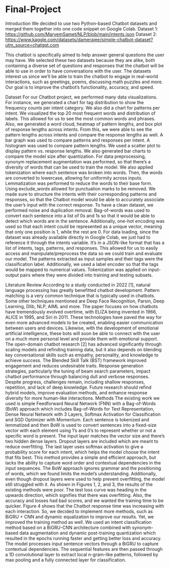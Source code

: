 # Final-Project
Introduction
We decided to use two Python-based Chatbot datasets and merged them together into one code snippet on Google Colab.
Dataset 1:
https://github.com/MaryemSamet/NLP/blob/main/intents.json
Dataset 2:
https://www.kaggle.com/datasets/damerajee/simple-chatbot-dataset?utm_source=chatgpt.com

This chatbot is specifically aimed to help answer general questions the user may have. We selected these two datasets because they are alike, both containing a diverse set of questions and responses that the chatbot will be able to use in order to have conversations with the user. The datasets interest us since we’ll be able to train the chatbot to engage in real-world interactions, such as greetings, poems, discussing math puzzles and more. Our goal is to improve the chatbot’s functionality, accuracy, and speed. 

Dataset
For our Chatbot project, we performed many data visualizations. For instance, we generated a chart for tag distribution to show the frequency counts per intent category. We also did a chart for patterns per intent. We visualized the top 20 most frequent words and distribution of labels. This allowed for us to see the most common words and phrases. Also, we generated a word cloud, heatmap of pattern lengths, and box plot of response lengths across intents. From this, we were able to see the pattern lengths across intents and compare the response lengths as well. A bar graph was used to compare patterns and responses per intent. A histogram was used to compare pattern lengths. We used a scatter plot to display pattern vs. response lengths. We also generated bar charts to compare the model size after quantization. 
For data preprocessing, synonym replacement augmentation was performed, so that there’s a diversity of words that can be used to train the model. We also applied tokenization where each sentence was broken into words. Then, the words are converted to lowercase, allowing for uniformity across inputs. Lemmatization was performed to reduce the words to their base form. Using exclude_words allowed for punctuation marks to be removed. We made sure to structure the intents with their corresponding patterns and responses, so that the Chatbot model would be able to accurately associate the user’s input with the correct response. To have a clean dataset, we performed noise and duplication removal. Bag-of-words was used to convert each sentence into a list of 0s and 1s so that it would be able to detect which words are in the sentence. Additionally, one-hot encoding was used so that each intent could be represented as a unique vector, meaning that only one position is 1, while the rest are 0.
For data loading, since the dataset was already available directly in Google Colab, we just had to reference it through the intents variable. It’s in a JSON-like format that has a list of intents, tags, patterns, and responses. This allowed for us to easily access and manipulate/preprocess the data so we could train and evaluate our model. The patterns extracted as input samples and their tags were the classification label. Additionally, we used a label encoder so that the tags would be mapped to numerical values. Tokenization was applied on input-output pairs where they were divided into training and testing subsets.

 Literature Review
According to a study conducted in 2022 [1], natural language processing has greatly benefitted chatbot development. Pattern matching is a very common technique that is typically used in chatbots. Some other techniques mentioned are Deep Face Recognition, Parsin, Deep Learning, Dlib, NLP, AIML and more. The paper focuses on how chatbots have tremendously evolved overtime, with ELIZA being invented in 1966, ALICE in 1995, and Siri in 2011. These technologies have paved the way for even more advanced models to be created, enabling easier communication between users and devices. Likewise, with the development of emotional artificial intelligence, these bots will soon be able to connect with the user on a much more personal level and provide them with emotional support.
The open-domain chatbot research [2] has advanced significantly through scaling models and refinding training data, but it also depends on blending key conversational skills such as empathy, personality, and knowledge to achieve success. The Blended Skill Talk (BST) framework improved engagement and reduces undesirable traits. Response generation strategies, particularly the tuning of beam search parameters, impact chatbot performance through balancing dull and verbose responses. Despite progress, challenges remain, including shallow responses, repetition, and lack of deep knowledge. Future research should refind hybrid models, improve evaluation methods, and enhance response diversity for more human-like interactions.
 Methods
The existing work we used is simple Feedforward Neural Network (FNN) with a Bag-of-Words (BoW) approach which includes Bag-of-Words for Text Representation, Dense Neural Network with 3 Layers, Softmax Activation for Classification and SGD Optimizer with Momentum.  Each sentence is tokenized and lemmatized and then BoW is used to convert sentences into a fixed-size vector with each element using 1’s and 0’s to represent whether or not a specific word is present. The input layer matches the vector size and there’s two hidden dense layers. Dropout layers are included which are meant to reduce overfitting. The last layer uses softmax activation to give a probability score for each intent, which helps the model choose the intent that fits best. This method provides a simple and efficient approach, but lacks the ability to capture word order and contextual dependencies in the input sequences. The BoW approach ignores grammar and the positioning of words, which we found limits the model’s understanding. Additionally, even though dropout layers were used to help prevent overfitting, the model still struggled with it. As shown in Figures 1, 2, and 3, the results of the existing methods were poor. The test loss curve was heading in the upwards direction, which signifies that there was overfitting. Also, the accuracy and losses had bad scores, and we wanted the training time to be quicker. Figure 4 shows that the Chatbot response time was increasing with each interaction. So, we decided to implement more methods, such as BiGRU + CNN and dynamic equalization to improve our results.
Yet, we improved the training method as well. We used an intent classification method based on a BiGRU-CNN architecture combined with synonym-based data augmentation and dynamic post-training quantization which resulted in the epochs running faster and getting better loss and accuracy. The model processes input sentence vectors through a BiGRU to capture contextual dependencies. The sequential features are then passed through a 1D convolutional layer to extract local n-gram-like patterns, followed by max pooling and a fully connected layer for classification.


